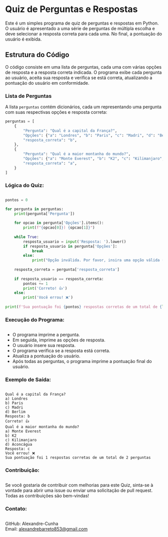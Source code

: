 # Quiz de Perguntas e Respostas

Este é um simples programa de quiz de perguntas e respostas em Python. O usuário é apresentado a uma série de perguntas de múltipla escolha e deve selecionar a resposta correta para cada uma. No final, a pontuação do usuário é exibida.

## Estrutura do Código

O código consiste em uma lista de perguntas, cada uma com várias opções de resposta e a resposta correta indicada. O programa exibe cada pergunta ao usuário, aceita sua resposta e verifica se está correta, atualizando a pontuação do usuário em conformidade.

### Lista de Perguntas

A lista `perguntas` contém dicionários, cada um representando uma pergunta com suas respectivas opções e resposta correta:

```python
perguntas = [
    {
        "Pergunta": "Qual é a capital da França?",
        "Opções": {"a": "Londres", "b": "Paris", "c": "Madri", "d": "Berlim"},
        "resposta_correta": "b",
    },
    {
        "Pergunta": "Qual é a maior montanha do mundo?",
        "Opções": {"a": "Monte Everest", "b": "K2", "c": "Kilimanjaro", "d": "Aconcágua"},
        "resposta_correta": "a",
    }
]
```

### Lógica do Quiz:
##
```python
pontos = 0

for pergunta in perguntas:
    print(pergunta['Pergunta'])
    
    for opcao in pergunta['Opções'].items():
        print(f"{opcao[0]}) {opcao[1]}")
    
    while True:
        resposta_usuario = input('Resposta: ').lower()
        if resposta_usuario in pergunta['Opções']:
            break
        else:
            print("Opção inválida. Por favor, insira uma opção válida (a, b, c ou d).")
    
    resposta_correta = pergunta['resposta_correta']
    
    if resposta_usuario == resposta_correta:
        pontos += 1
        print('Correto! 👍')
    else:
        print('Você errou! ❌')
    
print(f'Sua pontuação foi {pontos} respostas corretas de um total de {len(perguntas)} perguntas')
```
### Execução do Programa:
##
- O programa imprime a pergunta.
- Em seguida, imprime as opções de resposta.
- O usuário insere sua resposta.
- O programa verifica se a resposta está correta.
- Atualiza a pontuação do usuário.
- Após todas as perguntas, o programa imprime a pontuação final do usuário.

### Exemplo de Saída:
##
```terminal
Qual é a capital da França?
a) Londres
b) Paris
c) Madri
d) Berlim
Resposta: b
Correto! 👍
Qual é a maior montanha do mundo?
a) Monte Everest
b) K2
c) Kilimanjaro
d) Aconcágua
Resposta: c
Você errou! ❌
Sua pontuação foi 1 respostas corretas de um total de 2 perguntas
```
### Contribuição:
##
Se você gostaria de contribuir com melhorias para este Quiz, sinta-se à vontade para abrir uma issue ou enviar uma solicitação de pull request. Todas as contribuições são bem-vindas!

### Contato:
##
GitHub: Alexandre-Cunha <br>
Email: alexandrebarreto853@gmail.com
